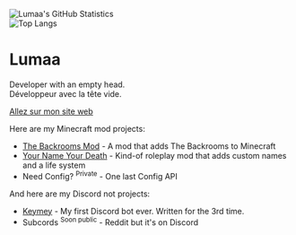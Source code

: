 ![Lumaa's GitHub Statistics](https://github-readme-stats.vercel.app/api?username=u-lumaa&count_private=true&theme=dark)  
![Top Langs](https://github-readme-stats.vercel.app/api/top-langs/?username=u-lumaa)

# Lumaa  
Developer with an empty head.  
Développeur avec la tête vide.  

[Allez sur mon site web](https://lumination.brebond.com)

Here are my Minecraft mod projects:
* [The Backrooms Mod](https://github.com/u-lumaa/BackroomsMod) - A mod that adds The Backrooms to Minecraft
* [Your Name Your Death](https://github.com/u-lumaa/your-name-your-death) - Kind-of roleplay mod that adds custom names and a life system
* Need Config? <sup>Private</sup> - One last Config API

And here are my Discord not projects:
* [Keymey](https://github.com/u-lumaa/keymey) - My first Discord bot ever. Written for the 3rd time.
* Subcords <sup>Soon public</sup> - Reddit but it's on Discord
